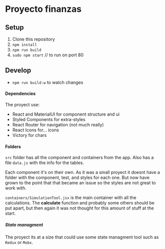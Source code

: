 # Proyecto finanzas

## Setup

1. Clone this repository 
2. `npm install`
3. `npm run build`
4. `sudo npm start` // to run on port 80

## Develop

- `npm run build:w` to watch changes

#### Dependencies

The proyect use:

- React and MaterialUI for component structure and ui
- Styled Components for extra-styles
- React Router for navigation (not much really)
- React Icons for... icons
- Victory for chars

#### Folders

`src` folder has all the component and containers from the app.
Also has a file `data.js` with the info for the tables.

Each component it's on their own. As it was a small proyect it doesnt have a folder with the component, test, and styles for each one. But now have grown to the point that that became an issue so the styles are not great to work with.

`containers/SimulationTool.jsx` is the main container with all the calculations. The **calculate** function and probably some others should be put apart, but then again it was not thought for this amount of stuff at the start.

##### State managment

The proyect its at a size that could use some state managment tool such as `Redux` or `Mobx`.
